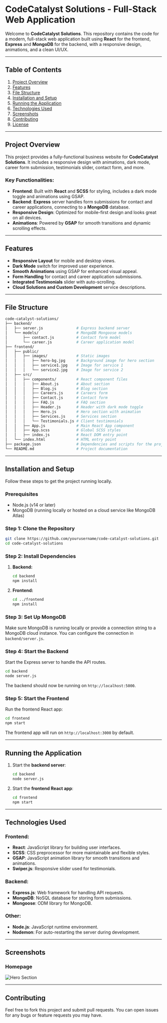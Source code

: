 # CodeCatalyst Solutions - Full-Stack Web Application

Welcome to **CodeCatalyst Solutions**. This repository contains the code for a modern, full-stack web application built using **React** for the frontend, **Express** and **MongoDB** for the backend, with a responsive design, animations, and a clean UI/UX.

---

## **Table of Contents**

1. [Project Overview](#project-overview)
2. [Features](#features)
3. [File Structure](#file-structure)
4. [Installation and Setup](#installation-and-setup)
5. [Running the Application](#running-the-application)
6. [Technologies Used](#technologies-used)
7. [Screenshots](#screenshots)
8. [Contributing](#contributing)
9. [License](#license)

---

## **Project Overview**

This project provides a fully-functional business website for **CodeCatalyst Solutions**. It includes a responsive design with animations, dark mode, career form submission, testimonials slider, contact form, and more.

### **Key Functionalities**:
- **Frontend**: Built with **React** and **SCSS** for styling, includes a dark mode toggle and animations using GSAP.
- **Backend**: **Express** server handles form submissions for contact and career applications, connecting to a **MongoDB** database.
- **Responsive Design**: Optimized for mobile-first design and looks great on all devices.
- **Animations**: Powered by **GSAP** for smooth transitions and dynamic scrolling effects.
  
---

## **Features**

- **Responsive Layout** for mobile and desktop views.
- **Dark Mode** switch for improved user experience.
- **Smooth Animations** using GSAP for enhanced visual appeal.
- **Form Handling** for contact and career application submissions.
- **Integrated Testimonials** slider with auto-scrolling.
- **Cloud Solutions and Custom Development** service descriptions.

---

## **File Structure**

```bash
code-catalyst-solutions/
├── backend/
│   ├── server.js               # Express backend server
│   └── models/                 # MongoDB Mongoose models
│       ├── contact.js          # Contact form model
│       └── career.js           # Career application model
├── frontend/
│   ├── public/
│   │   ├── images/             # Static images
│   │   │   ├── hero-bg.jpg     # Background image for hero section
│   │   │   ├── service1.jpg    # Image for service 1
│   │   │   └── service2.jpg    # Image for service 2
│   ├── src/
│   │   ├── components/         # React component files
│   │   │   ├── About.js        # About section
│   │   │   ├── Blog.js         # Blog section
│   │   │   ├── Careers.js      # Careers form
│   │   │   ├── Contact.js      # Contact form
│   │   │   ├── FAQ.js          # FAQ section
│   │   │   ├── Header.js       # Header with dark mode toggle
│   │   │   ├── Hero.js         # Hero section with animation
│   │   │   ├── Services.js     # Services section
│   │   │   └── Testimonials.js # Client testimonials
│   │   ├── App.js              # Main React App component
│   │   ├── App.scss            # Global SCSS styles
│   │   ├── index.js            # React DOM entry point
│   └── index.html              # HTML entry point
├── package.json                # Dependencies and scripts for the project
└── README.md                   # Project documentation
```

---

## **Installation and Setup**

Follow these steps to get the project running locally.

### **Prerequisites**
- Node.js (v14 or later)
- MongoDB (running locally or hosted on a cloud service like MongoDB Atlas)

### **Step 1: Clone the Repository**
```bash
git clone https://github.com/yourusername/code-catalyst-solutions.git
cd code-catalyst-solutions
```

### **Step 2: Install Dependencies**

1. **Backend:**
   ```bash
   cd backend
   npm install
   ```

2. **Frontend:**
   ```bash
   cd ../frontend
   npm install
   ```

### **Step 3: Set Up MongoDB**

Make sure MongoDB is running locally or provide a connection string to a MongoDB cloud instance. You can configure the connection in `backend/server.js`.

### **Step 4: Start the Backend**

Start the Express server to handle the API routes.
```bash
cd backend
node server.js
```

The backend should now be running on `http://localhost:5000`.

### **Step 5: Start the Frontend**

Run the frontend React app:
```bash
cd frontend
npm start
```

The frontend app will run on `http://localhost:3000` by default.

---

## **Running the Application**

1. Start the **backend server**:
   ```bash
   cd backend
   node server.js
   ```

2. Start the **frontend React app**:
   ```bash
   cd frontend
   npm start
   ```

---

## **Technologies Used**

### **Frontend**:
- **React**: JavaScript library for building user interfaces.
- **SCSS**: CSS preprocessor for more maintainable and flexible styles.
- **GSAP**: JavaScript animation library for smooth transitions and animations.
- **Swiper.js**: Responsive slider used for testimonials.

### **Backend**:
- **Express.js**: Web framework for handling API requests.
- **MongoDB**: NoSQL database for storing form submissions.
- **Mongoose**: ODM library for MongoDB.

### **Other**:
- **Node.js**: JavaScript runtime environment.
- **Nodemon**: For auto-restarting the server during development.

---

## **Screenshots**

### **Homepage**
![Hero Section](frontend/public/images/hero-bg.jpg)

---

## **Contributing**

Feel free to fork this project and submit pull requests. You can open issues for any bugs or feature requests you may have.
